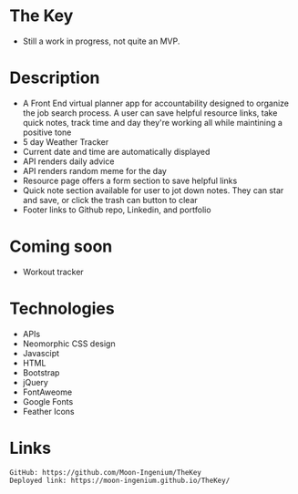 # The Key
* Still a work in progress, not quite an MVP.
# Description
* A Front End virtual planner app for accountability designed to organize the job search process. A user can save helpful resource links, take quick notes, track time and day they're working all while maintining a positive tone
* 5 day Weather Tracker
* Current date and time are automatically displayed
* API renders daily advice
* API renders random meme for the day
* Resource page offers a form section to save helpful links
* Quick note section available for user to jot down notes. They can star and save, or click the trash can button to clear
* Footer links to Github repo, Linkedin, and portfolio

# Coming soon

* Workout tracker

# Technologies
* APIs
* Neomorphic CSS design
* Javascipt
* HTML
* Bootstrap
* jQuery
* FontAweome
* Google Fonts
* Feather Icons

# Links
    GitHub: https://github.com/Moon-Ingenium/TheKey
    Deployed link: https://moon-ingenium.github.io/TheKey/

